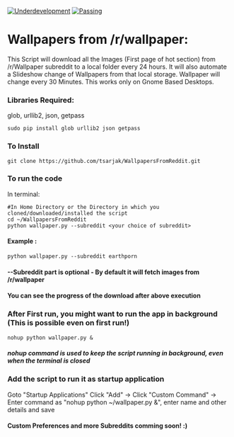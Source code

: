 [![Underdevelopment](https://img.shields.io/badge/Build-UnderDevelopment-red.svg)](https://raw.githubusercontent.com/hyperium/hyper/master/LICENSE)  [![Passing](https://img.shields.io/circleci/project/github/RedSparr0w/node-csgo-parser/master.svg)](https://raw.githubusercontent.com/hyperium/hyper/master/LICENSE)

# Wallpapers from /r/wallpaper:

This Script will download all the Images (First page of hot section) from /r/Wallpaper subreddit to a local folder every 24 hours.
It will also automate a Slideshow change of Wallpapers from that local storage. Wallpaper will change every 30 Minutes.
This works only on Gnome Based Desktops.

### Libraries Required:
glob, urllib2, json, getpass
```shell
sudo pip install glob urllib2 json getpass
```
### To Install
```shell
git clone https://github.com/tsarjak/WallpapersFromReddit.git
```


### To run the code
In terminal:
```shell
#In Home Directory or the Directory in which you cloned/downloaded/installed the script
cd ~/WallpapersFromReddit
python wallpaper.py --subreddit <your choice of subreddit> 
```
#### Example : 
```shell
python wallpaper.py --subreddit earthporn
```
#### --Subreddit part is optional - By default it will fetch images from /r/wallpaper
#### You can see the progress of the download after above execution

### After First run, you might want to run the app in background (This is possible even on first run!)

```shell
nohup python wallpaper.py &
```
##### nohup command is used to keep the script running in background, even when the terminal is closed

### Add the script to run it as startup application

Goto "Startup Applications"
Click "Add" -> Click "Custom Command" -> Enter command as "nohup python ~/wallpaper.py &", enter name and other details and save


#### Custom Preferences and more Subreddits comming soon! :)
